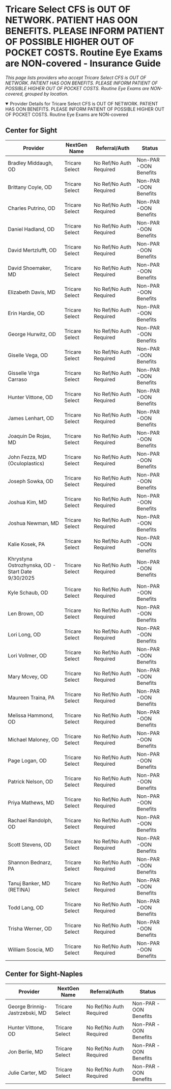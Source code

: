 # Tricare Select CFS is OUT OF NETWORK. PATIENT HAS OON BENEFITS. PLEASE INFORM PATIENT OF POSSIBLE HIGHER OUT OF POCKET COSTS. Routine Eye Exams are NON-covered - Insurance Guide

*This page lists providers who accept Tricare Select CFS is OUT OF NETWORK. PATIENT HAS OON BENEFITS. PLEASE INFORM PATIENT OF POSSIBLE HIGHER OUT OF POCKET COSTS. Routine Eye Exams are NON-covered, grouped by location.*

<details open><summary>Provider Details for Tricare Select CFS is OUT OF NETWORK. PATIENT HAS OON BENEFITS. PLEASE INFORM PATIENT OF POSSIBLE HIGHER OUT OF POCKET COSTS. Routine Eye Exams are NON-covered</summary>

## Center for Sight

| Provider | NextGen Name | Referral/Auth | Status |
|----------|-------------|--------------|--------|
| Bradley Middaugh, OD | Tricare Select | No Ref/No Auth Required | Non-PAR -OON Benefits |
| Brittany Coyle, OD | Tricare Select | No Ref/No Auth Required | Non-PAR -OON Benefits |
| Charles Putrino, OD | Tricare Select | No Ref/No Auth Required | Non-PAR -OON Benefits |
| Daniel Hadland, OD | Tricare Select | No Ref/No Auth Required | Non-PAR -OON Benefits |
| David Mertzlufft, OD | Tricare Select | No Ref/No Auth Required | Non-PAR -OON Benefits |
| David Shoemaker, MD | Tricare Select | No Ref/No Auth Required | Non-PAR -OON Benefits |
| Elizabeth Davis, MD | Tricare Select | No Ref/No Auth Required | Non-PAR -OON Benefits |
| Erin Hardie, OD | Tricare Select | No Ref/No Auth Required | Non-PAR -OON Benefits |
| George Hurwitz, OD | Tricare Select | No Ref/No Auth Required | Non-PAR -OON Benefits |
| Giselle Vega, OD | Tricare Select | No Ref/No Auth Required | Non-PAR -OON Benefits |
| Gisselle Vrga Carraso | Tricare Select | No Ref/No Auth Required | Non-PAR -OON Benefits |
| Hunter Vittone, OD | Tricare Select | No Ref/No Auth Required | Non-PAR -OON Benefits |
| James Lenhart, OD | Tricare Select | No Ref/No Auth Required | Non-PAR -OON Benefits |
| Joaquin De Rojas, MD | Tricare Select | No Ref/No Auth Required | Non-PAR -OON Benefits |
| John Fezza, MD (Oculoplastics) | Tricare Select | No Ref/No Auth Required | Non-PAR -OON Benefits |
| Joseph Sowka, OD | Tricare Select | No Ref/No Auth Required | Non-PAR -OON Benefits |
| Joshua Kim, MD | Tricare Select | No Ref/No Auth Required | Non-PAR -OON Benefits |
| Joshua Newman, MD | Tricare Select | No Ref/No Auth Required | Non-PAR -OON Benefits |
| Kalie Kosek, PA | Tricare Select | No Ref/No Auth Required | Non-PAR -OON Benefits |
| Khrystyna Ostrozhynska, OD - Start Date 9/30/2025 | Tricare Select | No Ref/No Auth Required | Non-PAR -OON Benefits |
| Kyle Schaub, OD | Tricare Select | No Ref/No Auth Required | Non-PAR -OON Benefits |
| Len Brown, OD | Tricare Select | No Ref/No Auth Required | Non-PAR -OON Benefits |
| Lori Long, OD | Tricare Select | No Ref/No Auth Required | Non-PAR -OON Benefits |
| Lori Vollmer, OD | Tricare Select | No Ref/No Auth Required | Non-PAR -OON Benefits |
| Mary Mcvey, OD | Tricare Select | No Ref/No Auth Required | Non-PAR -OON Benefits |
| Maureen Traina, PA | Tricare Select | No Ref/No Auth Required | Non-PAR -OON Benefits |
| Melissa Hammond, OD | Tricare Select | No Ref/No Auth Required | Non-PAR -OON Benefits |
| Michael Maloney, OD | Tricare Select | No Ref/No Auth Required | Non-PAR -OON Benefits |
| Page Logan, OD | Tricare Select | No Ref/No Auth Required | Non-PAR -OON Benefits |
| Patrick Nelson, OD | Tricare Select | No Ref/No Auth Required | Non-PAR -OON Benefits |
| Priya Mathews, MD | Tricare Select | No Ref/No Auth Required | Non-PAR -OON Benefits |
| Rachael Randolph, OD | Tricare Select | No Ref/No Auth Required | Non-PAR -OON Benefits |
| Scott Stevens, OD | Tricare Select | No Ref/No Auth Required | Non-PAR -OON Benefits |
| Shannon Bednarz, PA | Tricare Select | No Ref/No Auth Required | Non-PAR -OON Benefits |
| Tanuj Banker, MD (RETINA) | Tricare Select | No Ref/No Auth Required | Non-PAR -OON Benefits |
| Todd Lang, OD | Tricare Select | No Ref/No Auth Required | Non-PAR -OON Benefits |
| Trisha Werner, OD | Tricare Select | No Ref/No Auth Required | Non-PAR -OON Benefits |
| William Soscia, MD | Tricare Select | No Ref/No Auth Required | Non-PAR -OON Benefits |

## Center for Sight-Naples

| Provider | NextGen Name | Referral/Auth | Status |
|----------|-------------|--------------|--------|
| George Brinnig-Jastrzebski, MD | Tricare Select | No Ref/No Auth Required | Non-PAR -OON Benefits |
| Hunter Vittone, OD | Tricare Select | No Ref/No Auth Required | Non-PAR -OON Benefits |
| Jon Berlie, MD | Tricare Select | No Ref/No Auth Required | Non-PAR -OON Benefits |
| Julie Carter, MD | Tricare Select | No Ref/No Auth Required | Non-PAR -OON Benefits |

</details>

